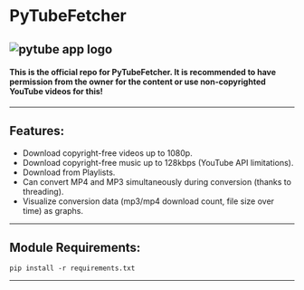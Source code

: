 # PyTubeFetcher
![pytube app logo](https://github.com/para-casual/pytube-gui/assets/75636044/c94fd05e-cc16-4cbb-80b7-9496b5da3d86)
---
#### This is the official repo for PyTubeFetcher. It is recommended to have permission from the owner for the content or use non-copyrighted YouTube videos for this!
---
## Features:
- Download copyright-free videos up to 1080p.
- Download copyright-free music up to 128kbps (YouTube API limitations).
- Download from Playlists.
- Can convert MP4 and MP3 simultaneously during conversion (thanks to threading).
- Visualize conversion data (mp3/mp4 download count, file size over time) as graphs.
---
## Module Requirements:
```
pip install -r requirements.txt
```
---

